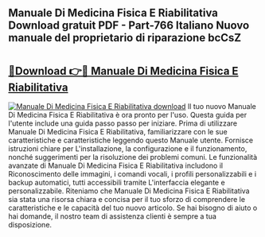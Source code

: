 ## Manuale Di Medicina Fisica E Riabilitativa Download gratuit PDF - Part-766 Italiano Nuovo manuale del proprietario di riparazione bcCsZ

# <h2><a href="http://dfdujt1.blite.top/?on=Manuale+Di+Medicina+Fisica+E+Riabilitativa">🔗Download 👉🔴 Manuale Di Medicina Fisica E Riabilitativa</a></h2>

[![Manuale Di Medicina Fisica E Riabilitativa download](https://i.imgur.com/lujVjoI.png)](http://dfdujt1.blite.top/?on=Manuale+Di+Medicina+Fisica+E+Riabilitativa)
Il tuo nuovo Manuale Di Medicina Fisica E Riabilitativa è ora pronto per l'uso. Questa guida per l'utente include una guida passo passo per iniziare. Prima di utilizzare Manuale Di Medicina Fisica E Riabilitativa, familiarizzare con le sue caratteristiche e caratteristiche leggendo questo Manuale utente. Fornisce istruzioni chiare per L'installazione, la configurazione e il funzionamento, nonché suggerimenti per la risoluzione dei problemi comuni. Le funzionalità avanzate di Manuale Di Medicina Fisica E Riabilitativa includono il Riconoscimento delle immagini, i comandi vocali, i profili personalizzabili e i backup automatici, tutti accessibili tramite L'interfaccia elegante e personalizzabile. Riteniamo che Manuale Di Medicina Fisica E Riabilitativa sia stata una risorsa chiara e concisa per il tuo sforzo di comprendere le caratteristiche e le capacità del tuo nuovo articolo. Se hai bisogno di aiuto o hai domande, il nostro team di assistenza clienti è sempre a tua disposizione.
